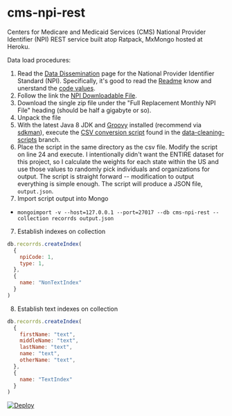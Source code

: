 # cms-npi-rest
Centers for Medicare and Medicaid Services (CMS) National Provider Identifier (NPI) REST service built atop Ratpack, MxMongo hosted at Heroku.

Data load procedures:

1. Read the [Data Dissemination](https://www.cms.gov/Regulations-and-Guidance/HIPAA-Administrative-Simplification/NationalProvIdentStand/DataDissemination.html) page for the National Provider Identifier Standard (NPI). Specifically, it's good to read the [Readme](https://www.cms.gov/Regulations-and-Guidance/HIPAA-Administrative-Simplification/NationalProvIdentStand/Downloads/Data_Dissemination_File-Readme.pdf) know and unerstand the [code values](https://www.cms.gov/Regulations-and-Guidance/HIPAA-Administrative-Simplification/NationalProvIdentStand/Downloads/Data_Dissemination_File-Code_Values.pdf).
2. Follow the link the [NPI Downloadable File](http://download.cms.gov/nppes/NPI_Files.html).
3. Download the single zip file under the "Full Replacement Monthly NPI File" heading (should be half a gigabyte or so).
4. Unpack the file
5. With the latest Java 8 JDK and [Groovy](http://www.groovy-lang.org/) installed (recommend via [sdkman](http://sdkman.io/)), execute the [CSV conversion script](https://github.com/joshdurbin/cms-npi-rest/blob/data_cleaning_scripts/FormatNPIData.groovy) found in the [data-cleaning-scripts](https://github.com/joshdurbin/cms-npi-rest/tree/data_cleaning_scripts) branch.
4. Place the script in the same directory as the csv file. Modify the script on line 24 and execute. I intentionally didn't want the ENTIRE dataset for this project, so I calculate the weights for each state within the US and use those values to randomly pick individuals and organizations for output. The script is straight forward -- modification to output everything is simple enough. The script will produce a JSON file, `output.json`.
5. Import script output into Mongo

  * `mongoimport -v --host=127.0.0.1 --port=27017 --db cms-npi-rest --collection recorrds output.json`

7. Establish indexes on collection

  ```javascript
  db.recorrds.createIndex(
    {
      npiCode: 1,
      type: 1,
    },
    {
      name: "NonTextIndex"
    }
)
```

8. Establish text indexes on collection

  ```javascript
  db.recorrds.createIndex(
    {
      firstName: "text",
      middleName: "text",
      lastName: "text",
      name: "text",
      otherName: "text",
    },
    {
      name: "TextIndex"
    }
)
```

[![Deploy](https://www.herokucdn.com/deploy/button.png)](https://heroku.com/deploy?template=https://github.com/joshdurbin/cms-npi-rest)  
